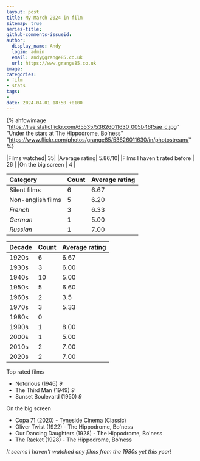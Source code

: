 ```yaml
---
layout: post
title: My March 2024 in film
sitemap: true
series-title:
github-comments-issueid:
author:
  display_name: Andy
  login: admin
  email: andy@grange85.co.uk
  url: https://www.grange85.co.uk
image:
categories:
- film
- stats
tags:
-
date: 2024-04-01 18:50 +0100
---
```

{% ahfowimage "https://live.staticflickr.com/65535/53626011630_005b46f5ae_c.jpg" "Under the stars at The Hippodrome, Bo&#x27;ness" "https://www.flickr.com/photos/grange85/53626011630/in/photostream/" %}

|Films watched| 35|
|Average rating| 5.86/10|
|Films I haven't rated before | 26 |
|On the big screen | 4 |

|Category|Count|Average rating|
|:--|:--|:--|
|Silent films| 6 | 6.67 |
|Non-english films| 5 | 6.20 |
| _French_  | 3 | 6.33 |
| _German_  | 1 | 5.00 |
| _Russian_ | 1 | 7.00 |


|Decade|Count|Average rating|
|:--|:--|:--|
| 1920s | 6 | 6.67 |
| 1930s | 3 | 6.00 |
| 1940s | 10 | 5.00 |
| 1950s | 5 | 6.60 |
| 1960s | 2 | 3.5 |
| 1970s | 3 | 5.33 |
| 1980s | 0 | |
| 1990s | 1 | 8.00 |
| 2000s | 1 | 5.00 |
| 2010s | 2 | 7.00 |
| 2020s | 2 | 7.00 |

Top rated films
 - Notorious (1946) _9_
 - The Third Man (1949) _9_
 - Sunset Boulevard (1950) _9_

On the big screen
 - Copa 71 (2020) - Tyneside Cinema (Classic)
 - Oliver Twist (1922) - The Hippodrome, Bo'ness
 - Our Dancing Daughters (1928) - The Hippodrome, Bo'ness
 - The Racket (1928) - The Hippodrome, Bo'ness

_It seems I haven't watched any films from the 1980s yet this year!_

